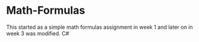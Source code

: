 # Math-Formulas
This started as a simple math formulas assignment in week 1 and later on in week 3 was modified. C#
